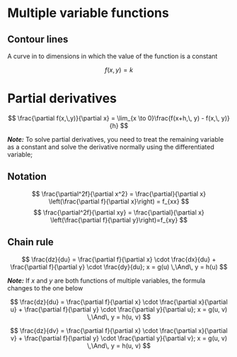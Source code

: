 # Multiple variable functions

## Contour lines

A curve in to dimensions in which the value of the function is a constant

$$
f(x,\,y) = k
$$

# Partial derivatives

$$
\frac{\partial f(x,\,y)}{\partial x} = \lim_{x \to 0}\frac{f(x+h,\, y) - f(x,\, y)}{h}
$$

**_Note:_** To solve partial derivatives, you need to treat the remaining variable as a constant and solve the derivative normally using the differentiated variable;

## Notation

$$
\frac{\partial^2f}{\partial x^2} = \frac{\partial}{\partial x} \left(\frac{\partial f}{\partial x}\right) = f_{xx}
$$
$$
\frac{\partial^2f}{\partial xy} = \frac{\partial}{\partial x} \left(\frac{\partial f}{\partial y}\right)=f_{xy}
$$

## Chain rule

$$
\frac{dz}{du} = \frac{\partial f}{\partial x} \cdot \frac{dx}{du} + \frac{\partial f}{\partial y} \cdot \frac{dy}{du}; x = g(u) \,\And\, y = h(u)
$$

**_Note:_** If $x$ and $y$ are both functions of multiple variables, the formula changes to the one below

$$
\frac{dz}{du} = \frac{\partial f}{\partial x} \cdot \frac{\partial x}{\partial u} + \frac{\partial f}{\partial y} \cdot \frac{\partial y}{\partial u}; x = g(u, v) \,\And\, y = h(u, v) 
$$

$$
\frac{dz}{dv} = \frac{\partial f}{\partial x} \cdot \frac{\partial x}{\partial v} + \frac{\partial f}{\partial y} \cdot \frac{\partial y}{\partial v}; x = g(u, v) \,\And\, y = h(u, v) 
$$